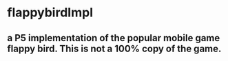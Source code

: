 # flappybirdImpl

## a P5 implementation of the popular mobile game flappy bird. This is not a 100% copy of the game.
